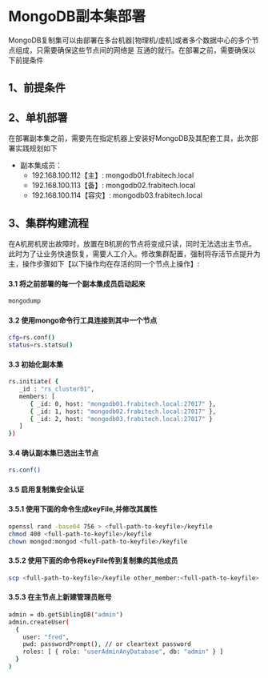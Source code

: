# MongoDB副本集部署

MongoDB复制集可以由部署在多台机器[物理机/虚机]或者多个数据中心的多个节点组成，只需要确保这些节点间的网络是
互通的就行。在部署之前，需要确保以下前提条件

## 1、前提条件

## 2、单机部署

在部署副本集之前，需要先在指定机器上安装好MongoDB及其配套工具，此次部署实践规划如下

- 副本集成员：
	- 192.168.100.112【主】: mongodb01.frabitech.local
	- 192.168.100.113【备】: mongodb02.frabitech.local
	- 192.168.100.114【容灾】: mongodb03.frabitech.local


## 3、集群构建流程
在A机房机房出故障时，放置在B机房的节点将变成只读，同时无法选出主节点。此时为了让业务快速恢复，需要人工介入。修改集群配置，强制将存活节点提升为主，操作步骤如下【以下操作均在存活的同一个节点上操作】:

#### 3.1 将之前部署的每一个副本集成员启动起来
```bash
mongodump 
```

#### 3.2 使用mongo命令行工具连接到其中一个节点
```bash
cfg=rs.conf()
status=rs.statsu()
```

#### 3.3 初始化副本集
```bash 
rs.initiate( {
   _id : "rs_cluster01",
   members: [
      { _id: 0, host: "mongodb01.frabitech.local:27017" },
      { _id: 1, host: "mongodb02.frabitech.local:27017" },
      { _id: 2, host: "mongodb03.frabitech.local:27017" }
   ]
})
```

#### 3.4 确认副本集已选出主节点
```bash
rs.conf()
```

#### 3.5 启用复制集安全认证

#### 3.5.1 使用下面的命令生成keyFile,并修改其属性
```bash
openssl rand -base64 756 > <full-path-to-keyfile>/keyfile
chmod 400 <full-path-to-keyfile>/keyfile
chown mongod:mongod <full-path-to-keyfile>/keyfile
```

#### 3.5.2 使用下面的命令将keyFile传到复制集的其他成员
```bash
scp <full-path-to-keyfile>/keyfile other_member:<full-path-to-keyfile> 
```

#### 3.5.3  在主节点上新建管理员账号
```bash
admin = db.getSiblingDB("admin")
admin.createUser(
  {
    user: "fred",
    pwd: passwordPrompt(), // or cleartext password
    roles: [ { role: "userAdminAnyDatabase", db: "admin" } ]
  }
)
```
